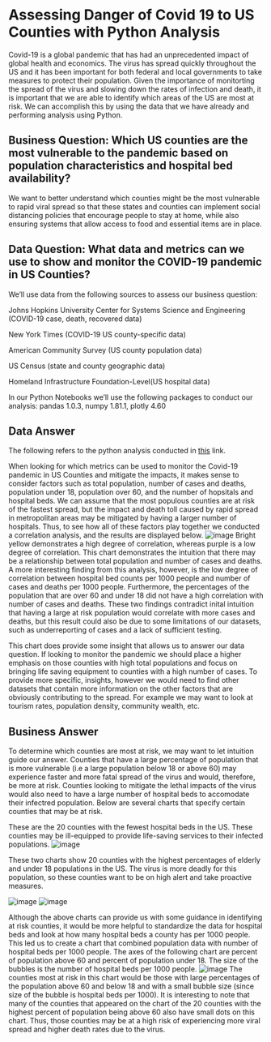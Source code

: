 # Assessing Danger of Covid 19 to US Counties with Python Analysis
Covid-19 is a global pandemic that has had an unprecedented impact of global health and economics.  The virus has spread quickly throughout the US and it has been important for both federal and local governments to take measures to protect their population.  Given the importance of monitorting the spread of the virus and slowing down the rates of infection and death, it is important that we are able to identify which areas of the US are most at risk.  We can accomplish this by using the data that we have already and performing analysis using Python.

## Business Question: Which US counties are the most vulnerable to the pandemic based on population characteristics and hospital bed availability?
We want to better understand which counties might be the most vulnerable to rapid viral spread so that these states and counties can implement social distancing policies that encourage people to stay at home, while also ensuring systems that allow access to food and essential items are in place.

## Data Question: What data and metrics can we use to show and monitor the COVID-19 pandemic in US Counties?
We’ll use data from the following sources to assess our business question:

Johns Hopkins University Center for Systems Science and Engineering (COVID-19 case, death, recovered data)

New York Times (COVID-19 US county-specific data)

American Community Survey (US county population data)

US Census (state and county geographic data)

Homeland Infrastructure Foundation-Level(US hospital data)

In our Python Notebooks we’ll use the following packages to conduct our analysis:
  pandas 1.0.3, numpy 1.81.1, plotly 4.60

## Data Answer

The following refers to the python analysis conducted in [this](htps://github.com/diallo-scott/covid-19-county-risk-python-analysis/blob/master/Covid_19.ipynb) link.

When looking for which metrics can be used to monitor the Covid-19 pandemic in US Counties and mitigate the impacts, it makes sense to consider factors such as total population, number of cases and deaths, population under 18, population over 60, and the number of hopsitals and hospital beds.  We can assume that the most populous counties are at risk of the fastest spread, but the impact and death toll caused by rapid spread in metropolitan areas may be mitigated by having a larger number of hospitals.  Thus, to see how all of these factors play together we conducted a correlation analysis, and the results are displayed below.
![image](https://github.com/diallo-scott/covid-19-county-risk-python-analysis/blob/master/Plots/Covid%20Correlation%20Heatmap.png)
Bright yellow demonstrates a high degree of correlation, whereas purple is a low degree of correlation.  This chart demonstrates the intuition that there may be a relationship between total population and number of cases and deaths.  A more interesting finding from this analysis, however, is the low degree of correlation between hospital bed counts per 1000 people and number of cases and deaths per 1000 people.  Furthermore, the percentages of the population that are over 60 and under 18 did not have a high correlation with number of cases and deaths.  These two findings contradict inital intuition that having a large at risk population would correlate with more cases and deaths, but this result could also be due to some limitations of our datasets, such as underreporting of cases and a lack of sufficient testing.

This chart does provide some insight that allows us to answer our data question.  If looking to monitor the pandemic we should place a higher emphasis on those counties with high total populations and focus on bringing life saving equipment to counties with a high number of cases.  To provide more specific, insights, however we would need to find other datasets that contain more information on the other factors that are obviously contributing to the spread.  For example we may want to look at tourism rates, population density, community wealth, etc.

## Business Answer

To determine which counties are most at risk, we may want to let intuition guide our answer.  Counties that have a large percentage of population that is more vulnerable (i.e a large population below 18 or above 60) may experience faster and more fatal spread of the virus and would, therefore, be more at risk.  Counties looking to mitigate the lethal impacts of the virus would also need to have a large number of hospital beds to accomodate their infectred population.  Below are several charts that specify certain counties that may be at risk.

These are the 20 counties with the fewest hospital beds in the US.  These counties may be ill-equipped to provide life-saving services to their infected populations.
![image](https://github.com/diallo-scott/covid-19-county-risk-python-analysis/blob/master/Plots/US%20Counties%20with%20the%20Fewest%20Hospital%20Beds.png)

These two charts show 20 counties with the highest percentages of elderly and under 18 populations in the US.  The virus is more deadly for this population, so these counties want to be on high alert and take proactive measures.

![image](https://github.com/diallo-scott/covid-19-county-risk-python-analysis/blob/master/Plots/US%20Counties%20with%20the%20Highest%20Percent%20of%20Population%20Ages%2060%2B.png)
![image](https://github.com/diallo-scott/covid-19-county-risk-python-analysis/blob/master/Plots/US%20Counties%20with%20the%20Highest%20Percent%20of%20Population%20Under%20Age%2018.png)

Although the above charts can provide us with some guidance in identifying at risk counties, it would be more helpful to standardize the data for hospital beds and look at how many hospital beds a county has per 1000 people.  This led us to create a chart that combined population data with number of hospital beds per 1000 people. The axes of the following chart are percent of population above 60 and percent of population under 18.  The size of the bubbles is the number of hospital beds per 1000 people.
![image](https://github.com/diallo-scott/covid-19-county-risk-python-analysis/blob/master/Plots/Percentage%20of%20Population%20Under%2018%20and%20Over%2060%20in%20US%20Counties.png)
The counties most at risk in this chart would be those with large percentages of the population above 60 and below 18 and with a small bubble size (since size of the bubble is hospital beds per 1000).  It is interesting to note that many of the counties that appeared on the chart of the 20 counties with the highest percent of population being above 60 also have small dots on this chart.  Thus, those counties may be at a high risk of experiencing more viral spread and higher death rates due to the virus.
